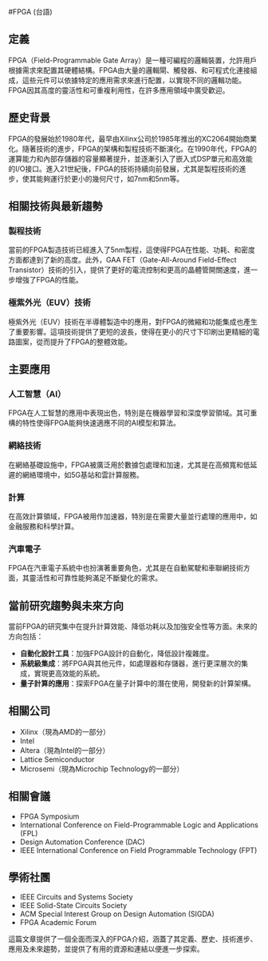 #FPGA (台語)

## 定義
FPGA（Field-Programmable Gate Array）是一種可編程的邏輯裝置，允許用戶根據需求來配置其硬體結構。FPGA由大量的邏輯閘、觸發器、和可程式化連接組成，這些元件可以依據特定的應用需求來進行配置，以實現不同的邏輯功能。FPGA因其高度的靈活性和可重複利用性，在許多應用領域中廣受歡迎。

## 歷史背景
FPGA的發展始於1980年代，最早由Xilinx公司於1985年推出的XC2064開始商業化。隨著技術的進步，FPGA的架構和製程技術不斷演化。在1990年代，FPGA的運算能力和內部存儲器的容量顯著提升，並逐漸引入了嵌入式DSP單元和高效能的I/O接口。進入21世紀後，FPGA的技術持續向前發展，尤其是製程技術的進步，使其能夠運行於更小的幾何尺寸，如7nm和5nm等。

## 相關技術與最新趨勢

### 製程技術
當前的FPGA製造技術已經進入了5nm製程，這使得FPGA在性能、功耗、和密度方面都達到了新的高度。此外，GAA FET（Gate-All-Around Field-Effect Transistor）技術的引入，提供了更好的電流控制和更高的晶體管開關速度，進一步增強了FPGA的性能。

### 極紫外光（EUV）技術
極紫外光（EUV）技術在半導體製造中的應用，對FPGA的微縮和功能集成也產生了重要影響。這項技術提供了更短的波長，使得在更小的尺寸下印刷出更精細的電路圖案，從而提升了FPGA的整體效能。

## 主要應用

### 人工智慧（AI）
FPGA在人工智慧的應用中表現出色，特別是在機器學習和深度學習領域。其可重構的特性使得FPGA能夠快速適應不同的AI模型和算法。

### 網絡技術
在網絡基礎設施中，FPGA被廣泛用於數據包處理和加速，尤其是在高頻寬和低延遲的網絡環境中，如5G基站和雲計算服務。

### 計算
在高效計算領域，FPGA被用作加速器，特別是在需要大量並行處理的應用中，如金融服務和科學計算。

### 汽車電子
FPGA在汽車電子系統中也扮演著重要角色，尤其是在自動駕駛和車聯網技術方面，其靈活性和可靠性能夠滿足不斷變化的需求。

## 當前研究趨勢與未來方向
當前FPGA的研究集中在提升計算效能、降低功耗以及加強安全性等方面。未來的方向包括：

- **自動化設計工具**：加強FPGA設計的自動化，降低設計複雜度。
- **系統級集成**：將FPGA與其他元件，如處理器和存儲器，進行更深層次的集成，實現更高效能的系統。
- **量子計算的應用**：探索FPGA在量子計算中的潛在使用，開發新的計算架構。

## 相關公司
- Xilinx（現為AMD的一部分）
- Intel
- Altera（現為Intel的一部分）
- Lattice Semiconductor
- Microsemi（現為Microchip Technology的一部分）

## 相關會議
- FPGA Symposium
- International Conference on Field-Programmable Logic and Applications (FPL)
- Design Automation Conference (DAC)
- IEEE International Conference on Field Programmable Technology (FPT)

## 學術社團
- IEEE Circuits and Systems Society
- IEEE Solid-State Circuits Society
- ACM Special Interest Group on Design Automation (SIGDA)
- FPGA Academic Forum

這篇文章提供了一個全面而深入的FPGA介紹，涵蓋了其定義、歷史、技術進步、應用及未來趨勢，並提供了有用的資源和連結以便進一步探索。